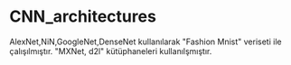 # CNN_architectures


AlexNet,NiN,GoogleNet,DenseNet  kullanılarak "Fashion Mnist" veriseti ile çalışılmıştır. "MXNet, d2l" kütüphaneleri kullanılşmıştır.
